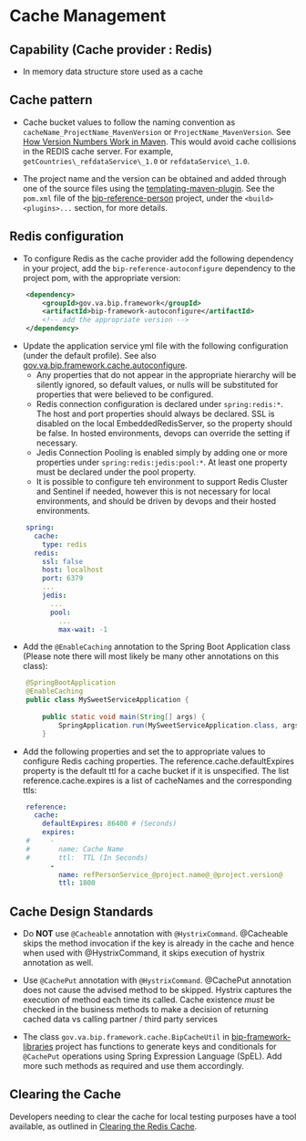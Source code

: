 # Cache Management

## Capability (Cache provider : Redis)
- In memory data structure store used as a cache

## Cache pattern
- Cache bucket values to follow the naming convention as `cacheName_ProjectName_MavenVersion` or `ProjectName_MavenVersion`. See [How Version Numbers Work in Maven](https://docs.oracle.com/middleware/1212/core/MAVEN/maven_version.htm#MAVEN400). This would avoid cache collisions in the REDIS cache server. For example, `getCountries\_refdataService\_1.0` or `refdataService\_1.0`.

- The project name and the version can be obtained and added through one of the source files using the [templating-maven-plugin](https://www.mojohaus.org/templating-maven-plugin/). See the `pom.xml` file of the [bip-reference-person](https://github.com/department-of-veterans-affairs/bip-reference-person/blob/master/bip-reference-person/pom.xml) project, under the `<build><plugins>...` section, for more details.

## Redis configuration
- To configure Redis as the cache provider add the following dependency in your project,
add the `bip-reference-autoconfigure` dependency to the project pom, with the appropriate version:

```xml
	<dependency>
        <groupId>gov.va.bip.framework</groupId>
        <artifactId>bip-framework-autoconfigure</artifactId>
        <!-- add the appropriate version -->
    </dependency>
```

- Update the application service yml file with the following configuration (under the default profile). See also [gov.va.bip.framework.cache.autoconfigure](https://github.com/department-of-veterans-affairs/bip-framework/tree/CMAPI2-211_JedisPoolConfig/bip-framework-autoconfigure#govvabipframeworkcacheautoconfigure).
    - Any properties that do not appear in the appropriate hierarchy will be silently ignored, so default values, or nulls will be substituted for properties that were believed to be configured.
    - Redis connection configuration is declared under `spring:redis:*`. The host and port properties should always be declared. SSL is disabled on the local EmbeddedRedisServer, so the property should be false. In hosted environments, devops can override the setting if necessary.
    - Jedis Connection Pooling is enabled simply by adding one or more properties under `spring:redis:jedis:pool:*`. At least one property must be declared under the pool property.
    - It is possible to configure teh environment to support Redis Cluster and Sentinel if needed, however this is not necessary for local environments, and should be driven by devops and their hosted environments.

```yaml
	spring: 
	  cache:
	    type: redis
	  redis: 
	    ssl: false
	    host: localhost
	    port: 6379
		...
	    jedis:
	      ...
	      pool:
	        ...
	        max-wait: -1
```

- Add the `@EnableCaching` annotation to the Spring Boot Application class (Please note there will most likely be many other annotations on this class):

```java
	@SpringBootApplication
	@EnableCaching
	public class MySweetServiceApplication {
	
	    public static void main(String[] args) {
	        SpringApplication.run(MySweetServiceApplication.class, args);
	    }
```

- Add the following properties and set the to appropriate values to configure Redis caching properties. The reference.cache.defaultExpires property is the default ttl for a cache bucket if it is unspecified. The list reference.cache.expires is a list of cacheNames and the corresponding ttls:

```yaml
	reference:
	  cache:
	    defaultExpires: 86400 # (Seconds)
	    expires:
	#     -
	#       name: Cache Name
	#       ttl:  TTL (In Seconds)
	      -
	        name: refPersonService_@project.name@_@project.version@
	        ttl: 1800
```

## Cache Design Standards
- Do **NOT** use `@Cacheable` annotation with `@HystrixCommand`. @Cacheable skips the method invocation if the key is already in the cache and hence when used with @HystrixCommand, it skips execution of hystrix annotation as well.

- Use `@CachePut` annotation with `@HystrixCommand`. @CachePut annotation does not cause the advised method to be skipped. Hystrix captures the execution of method each time its called. Cache existence *must* be checked in the business methods to make a decision of returning cached data vs calling partner / third party services

- The class `gov.va.bip.framework.cache.BipCacheUtil` in [bip-framework-libraries](https://github.com/department-of-veterans-affairs/bip-framework/tree/master/bip-framework-libraries) project has functions to generate keys and conditionals for `@CachePut` operations using Spring Expression Language (SpEL). Add more such methods as required and use them accordingly.

## Clearing the Cache
Developers needing to clear the cache for local testing purposes have a tool available, as outlined in [Clearing the Redis Cache](https://github.com/department-of-veterans-affairs/bip-reference-person/tree/master/local-dev#clearing-the-redis-cache).


